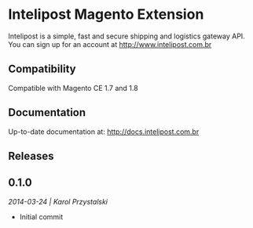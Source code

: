 # Intelipost Magento Extension

Intelipost is a simple, fast and secure shipping and logistics gateway API. You can sign up for an account at http://www.intelipost.com.br


Compatibility
--------------------
Compatible with Magento CE 1.7 and 1.8


Documentation
--------------------
Up-to-date documentation at: http://docs.intelipost.com.br


Releases
--------------------
## 0.1.0
*2014-03-24 | Karol Przystalski*

- Initial commit
